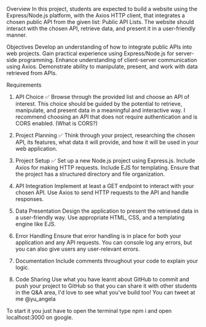 Overview
In this project, students are expected to build a website using the Express/Node.js platform, with the Axios HTTP client, that integrates a chosen public API from the given list: Public API Lists. The website should interact with the chosen API, retrieve data, and present it in a user-friendly manner.

Objectives
Develop an understanding of how to integrate public APIs into web projects.
Gain practical experience using Express/Node.js for server-side programming.
Enhance understanding of client-server communication using Axios.
Demonstrate ability to manipulate, present, and work with data retrieved from APIs.

Requirements
1. API Choice ✅
Browse through the provided list and choose an API of interest. This choice should be guided by the potential to retrieve, manipulate, and present data in a meaningful and interactive way. I recommend choosing an API that does not require authentication and is CORS enabled. (What is CORS?)
2. Project Planning ✅
Think through your project, researching the chosen API, its features, what data it will provide, and how it will be used in your web application.
3. Project Setup ✅
Set up a new Node.js project using Express.js.
Include Axios for making HTTP requests.
Include EJS for templating.
Ensure that the project has a structured directory and file organization.
4. API Integration
Implement at least a GET endpoint to interact with your chosen API.
Use Axios to send HTTP requests to the API and handle responses.
5. Data Presentation
Design the application to present the retrieved data in a user-friendly way. Use appropriate HTML, CSS, and a templating engine like EJS.

6. Error Handling
Ensure that error handling is in place for both your application and any API requests. You can console log any errors, but you can also give users any user-relevant errors.

7. Documentation
Include comments throughout your code to explain your logic.

8. Code Sharing
Use what you have learnt about GitHub to commit and push your project to GitHub so that you can share it with other students in the Q&A area, I'd love to see what you've build too! You can tweet at me @yu_angela

To start it you just have to open the terminal type npm i and open localhost:3000 on google.
